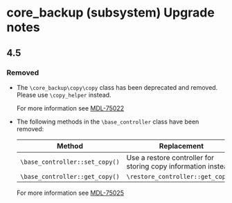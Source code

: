 # core_backup (subsystem) Upgrade notes

## 4.5

### Removed

- The `\core_backup\copy\copy` class has been deprecated and removed. Please use `\copy_helper` instead.

  For more information see [MDL-75022](https://tracker.moodle.org/browse/MDL-75022)
- The following methods in the `\base_controller` class have been removed:

  | Method                          | Replacement                                                     |
  | ---                             | ---                                                             |
  | `\base_controller::set_copy()`  | Use a restore controller for storing copy information instead.  |
  | `\base_controller::get_copy()`  | `\restore_controller::get_copy()`                               |

  For more information see [MDL-75025](https://tracker.moodle.org/browse/MDL-75025)
